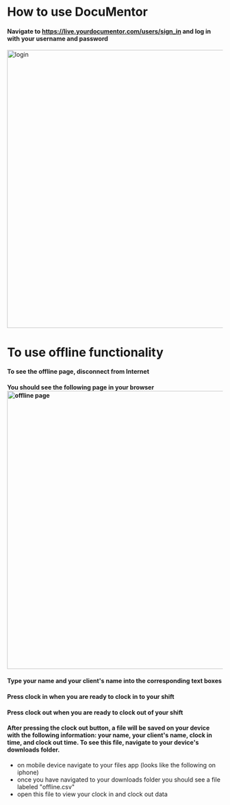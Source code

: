 # How to use DocuMentor

#### Navigate to https://live.yourdocumentor.com/users/sign_in and log in with your username and password 

<img width="650" alt="login" src="https://user-images.githubusercontent.com/89402649/200687085-16cf1277-265a-4041-8649-45ddee7bb5fa.png">

# To use offline functionality
#### To see the offline page, disconnect from Internet
#### You should see the following page in your browser <img width="650" alt="offline page" src="https://user-images.githubusercontent.com/89402649/200711275-5d349050-9a26-4165-a693-c5c255917280.png">
#### Type your name and your client's name into the corresponding text boxes
#### Press clock in when you are ready to clock in to your shift
#### Press clock out when you are ready to clock out of your shift 
#### After pressing the clock out button, a file will be saved on your device with the following information: your name, your client's name, clock in time, and clock out time. To see this file, navigate to your device's downloads folder. 
 * on mobile device navigate to your files app (looks like the following on iphone)
 * once you have navigated to your downloads folder you should see a file labeled "offline.csv"
 * open this file to view your clock in and clock out data
